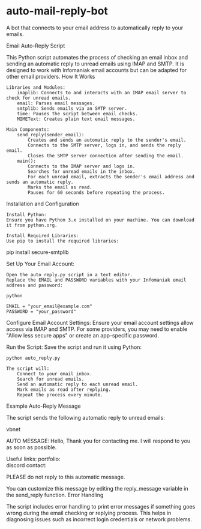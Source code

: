 # auto-mail-reply-bot
A bot that connects to your email address to automatically reply to your emails.



Email Auto-Reply Script

This Python script automates the process of checking an email inbox and sending an automatic reply to unread emails using IMAP and SMTP. It is designed to work with Infomaniak email accounts but can be adapted for other email providers.
How It Works

    Libraries and Modules:
        imaplib: Connects to and interacts with an IMAP email server to check for unread emails.
        email: Parses email messages.
        smtplib: Sends emails via an SMTP server.
        time: Pauses the script between email checks.
        MIMEText: Creates plain text email messages.

    Main Components:
        send_reply(sender_email):
            Creates and sends an automatic reply to the sender's email.
            Connects to the SMTP server, logs in, and sends the reply email.
            Closes the SMTP server connection after sending the email.
        main():
            Connects to the IMAP server and logs in.
            Searches for unread emails in the inbox.
            For each unread email, extracts the sender's email address and sends an automatic reply.
            Marks the email as read.
            Pauses for 60 seconds before repeating the process.

Installation and Configuration

    Install Python:
    Ensure you have Python 3.x installed on your machine. You can download it from python.org.

    Install Required Libraries:
    Use pip to install the required libraries:



pip install secure-smtplib

Set Up Your Email Account:

    Open the auto_reply.py script in a text editor.
    Replace the EMAIL and PASSWORD variables with your Infomaniak email address and password:

    python

    EMAIL = "your_email@example.com"
    PASSWORD = "your_password"

Configure Email Account Settings:
Ensure your email account settings allow access via IMAP and SMTP. For some providers, you may need to enable "Allow less secure apps" or create an app-specific password.

Run the Script:
Save the script and run it using Python:



    python auto_reply.py

    The script will:
        Connect to your email inbox.
        Search for unread emails.
        Send an automatic reply to each unread email.
        Mark emails as read after replying.
        Repeat the process every minute.

Example Auto-Reply Message

The script sends the following automatic reply to unread emails:

vbnet

AUTO MESSAGE:
Hello,
Thank you for contacting me. I will respond to you as soon as possible.

Useful links:
portfolio:  
discord contact:

PLEASE do not reply to this automatic message.

You can customize this message by editing the reply_message variable in the send_reply function.
Error Handling

The script includes error handling to print error messages if something goes wrong during the email checking or replying process. This helps in diagnosing issues such as incorrect login credentials or network problems.
